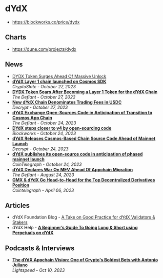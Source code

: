 # dYdX

- https://blockworks.co/price/dydx

## Charts
- https://dune.com/projects/dydx

## News
- [DYDX Token Surges Ahead Of Massive Unlock](https://thedefiant.io/dydx-token-surges-ahead-of-massive-unlock)
- [**dYdX Layer 1 chain launched on Cosmos SDK**](https://cryptoslate.com/dydx-launches-layer-1-chain-with-usdc-as-sole-form-of-fee-distribution-using-cosmos-sdk/)
  <br/>_CryptoSlate - October 27, 2023_
- [**DYDX Token Soars After Becoming a Layer 1 Token for the dYdX Chain**](https://thedefiant.io/dydx-token-soars-after-becoming-a-layer-1-token-for-the-dydx-chain)
  <br/>_The Defiant - October 27, 2023_
- [**New dYdX Chain Denominates Trading Fees in USDC**](https://decrypt.co/203480/new-dydx-chain-denominate-trading-fees-usdc)
  <br/>_Decrypt - October 27, 2023_
- [**dYdX Exchange Open-Sources Code in Anticipation of Transition to Cosmos App Chain**](https://thedefiant.io/dydx-exchange-open-sources-code-in-anticipation-of-transition-to-cosmos-ecosystem)
  <br/>_The Defiant - October 24, 2023_
- [**DYdX steps closer to v4 by open-sourcing code**](https://blockworks.co/news/dydx-ethereum-open-source)
  <br/>_Blockworks - October 24, 2023_
- [**dYdX Releases Cosmos-Based Chain Source Code Ahead of Mainnet Launch**](https://decrypt.co/202941/dydx-releases-cosmos-based-chain-source-code-ahead-mainnet-launch)
  <br/>_Decrypt - October 24, 2023_
- [**dYdX publishes its open-source code in anticipation of phased mainnet launch**](https://cointelegraph.com/news/dydx-publishes-open-source-code-anticipation-phased-mainnet-launch)
  <br/>_CoinTelegraph - October 24, 2023_
- [**dYdX Declares War On MEV Ahead Of Appchain Migration**](https://thedefiant.io/dydx-declares-war-on-mev-ahead-of-appchain-migration)
  <br/>_The Defiant - August 24, 2023_
- [**GMX & dYdX Go Head-to-Head for the Top Decentralized Derivatives Position**](https://cointelegraph.com/news/gmx-and-dydx-go-head-to-head-for-the-top-decentralized-derivatives-position)
  <br/>_Cointelegraph - April 06, 2023_
  
## Articles

- dYdX Foundation Blog - [A Take on Good Practice for dYdX Validators & Stakers](https://dydx.foundation/blog/good-practices-for-dydx-chain-validators-and-stakers)
- dYdX Help - [**A Beginner’s Guide To Going Long & Short using Perpetuals on dYdX**](https://help.dydx.exchange/en/articles/4969332-a-beginner-s-guide-to-going-long-short-using-perpetuals-on-dydx?)

## Podcasts & Interviews

- [**The dYdX Appchain Vision: One of Crypto's Boldest Bets with Antonio Juliano**](https://www.youtube.com/watch?v=MZVpmSzhMls)
  <br/>_Lightspeed - Oct 10, 2023_
